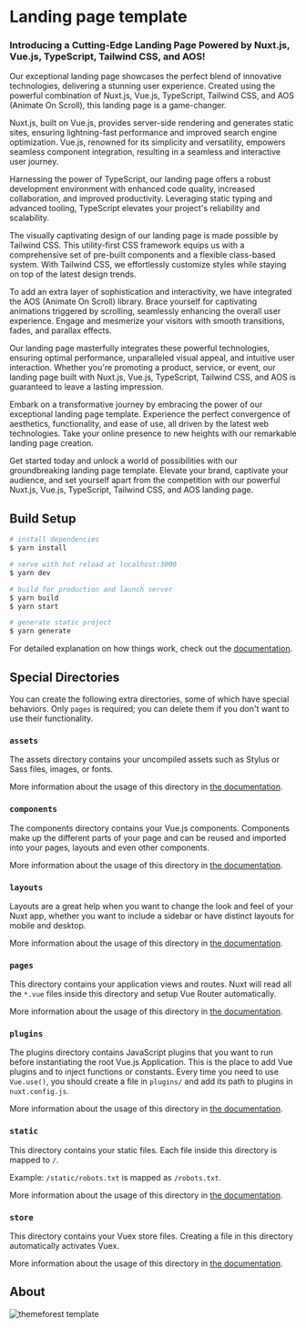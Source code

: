 # Landing page template

### Introducing a Cutting-Edge Landing Page Powered by Nuxt.js, Vue.js, TypeScript, Tailwind CSS, and AOS!

Our exceptional landing page showcases the perfect blend of innovative technologies, delivering a stunning user experience. Created using the powerful combination of Nuxt.js, Vue.js, TypeScript, Tailwind CSS, and AOS (Animate On Scroll), this landing page is a game-changer.

Nuxt.js, built on Vue.js, provides server-side rendering and generates static sites, ensuring lightning-fast performance and improved search engine optimization. Vue.js, renowned for its simplicity and versatility, empowers seamless component integration, resulting in a seamless and interactive user journey.

Harnessing the power of TypeScript, our landing page offers a robust development environment with enhanced code quality, increased collaboration, and improved productivity. Leveraging static typing and advanced tooling, TypeScript elevates your project's reliability and scalability.

The visually captivating design of our landing page is made possible by Tailwind CSS. This utility-first CSS framework equips us with a comprehensive set of pre-built components and a flexible class-based system. With Tailwind CSS, we effortlessly customize styles while staying on top of the latest design trends.

To add an extra layer of sophistication and interactivity, we have integrated the AOS (Animate On Scroll) library. Brace yourself for captivating animations triggered by scrolling, seamlessly enhancing the overall user experience. Engage and mesmerize your visitors with smooth transitions, fades, and parallax effects.

Our landing page masterfully integrates these powerful technologies, ensuring optimal performance, unparalleled visual appeal, and intuitive user interaction. Whether you're promoting a product, service, or event, our landing page built with Nuxt.js, Vue.js, TypeScript, Tailwind CSS, and AOS is guaranteed to leave a lasting impression.

Embark on a transformative journey by embracing the power of our exceptional landing page template. Experience the perfect convergence of aesthetics, functionality, and ease of use, all driven by the latest web technologies. Take your online presence to new heights with our remarkable landing page creation.

Get started today and unlock a world of possibilities with our groundbreaking landing page template. Elevate your brand, captivate your audience, and set yourself apart from the competition with our powerful Nuxt.js, Vue.js, TypeScript, Tailwind CSS, and AOS landing page.

## Build Setup

```bash
# install dependencies
$ yarn install

# serve with hot reload at localhost:3000
$ yarn dev

# build for production and launch server
$ yarn build
$ yarn start

# generate static project
$ yarn generate
```

For detailed explanation on how things work, check out the [documentation](https://nuxtjs.org).

## Special Directories

You can create the following extra directories, some of which have special behaviors. Only `pages` is required; you can delete them if you don't want to use their functionality.

### `assets`

The assets directory contains your uncompiled assets such as Stylus or Sass files, images, or fonts.

More information about the usage of this directory in [the documentation](https://nuxtjs.org/docs/2.x/directory-structure/assets).

### `components`

The components directory contains your Vue.js components. Components make up the different parts of your page and can be reused and imported into your pages, layouts and even other components.

More information about the usage of this directory in [the documentation](https://nuxtjs.org/docs/2.x/directory-structure/components).

### `layouts`

Layouts are a great help when you want to change the look and feel of your Nuxt app, whether you want to include a sidebar or have distinct layouts for mobile and desktop.

More information about the usage of this directory in [the documentation](https://nuxtjs.org/docs/2.x/directory-structure/layouts).


### `pages`

This directory contains your application views and routes. Nuxt will read all the `*.vue` files inside this directory and setup Vue Router automatically.

More information about the usage of this directory in [the documentation](https://nuxtjs.org/docs/2.x/get-started/routing).

### `plugins`

The plugins directory contains JavaScript plugins that you want to run before instantiating the root Vue.js Application. This is the place to add Vue plugins and to inject functions or constants. Every time you need to use `Vue.use()`, you should create a file in `plugins/` and add its path to plugins in `nuxt.config.js`.

More information about the usage of this directory in [the documentation](https://nuxtjs.org/docs/2.x/directory-structure/plugins).

### `static`

This directory contains your static files. Each file inside this directory is mapped to `/`.

Example: `/static/robots.txt` is mapped as `/robots.txt`.

More information about the usage of this directory in [the documentation](https://nuxtjs.org/docs/2.x/directory-structure/static).

### `store`

This directory contains your Vuex store files. Creating a file in this directory automatically activates Vuex.

More information about the usage of this directory in [the documentation](https://nuxtjs.org/docs/2.x/directory-structure/store).

## About

![themeforest template](https://github.com/hakimov-dev/landing-template/assets/83240328/e09b9efb-732a-4d38-a409-d145eab7992b)

